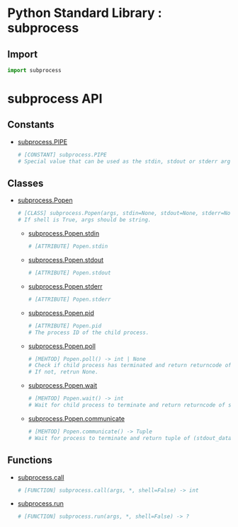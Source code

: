 Python Standard Library : subprocess
====================================

Import
------
```python
import subprocess
```

subprocess API
==============

Constants
---------
- [subprocess.PIPE](https://docs.python.org/3/library/subprocess.html#subprocess.PIPE)
    ```python
    # [CONSTANT] subprocess.PIPE
    # Special value that can be used as the stdin, stdout or stderr argument to connect subprocess and main process.
    ```

Classes
-------
- [subprocess.Popen](https://docs.python.org/3/library/subprocess.html#subprocess.Popen)
    ```python
    # [CLASS] subprocess.Popen(args, stdin=None, stdout=None, stderr=None, shell=False, text=None) -> ?
    # If shell is True, args should be string.
    ```
    - [subprocess.Popen.stdin](https://docs.python.org/3/library/subprocess.html#subprocess.Popen.stdin)
        ```python
        # [ATTRIBUTE] Popen.stdin
        ```
    - [subprocess.Popen.stdout](https://docs.python.org/3/library/subprocess.html#subprocess.Popen.stdout)
        ```python
        # [ATTRIBUTE] Popen.stdout
        ```
    - [subprocess.Popen.stderr](https://docs.python.org/3/library/subprocess.html#subprocess.Popen.stderr)
        ```python
        # [ATTRIBUTE] Popen.stderr
        ```
    - [subprocess.Popen.pid](https://docs.python.org/3/library/subprocess.html#subprocess.Popen.pid)
        ```python
        # [ATTRIBUTE] Popen.pid
        # The process ID of the child process.
        ```
    - [subprocess.Popen.poll](https://docs.python.org/3/library/subprocess.html#subprocess.Popen.poll)
        ```python
        # [MEHTOD] Popen.poll() -> int | None
        # Check if child process has terminated and return returncode of subprocess if terminated.
        # If not, retrun None.
        ```
    - [subprocess.Popen.wait](https://docs.python.org/3/library/subprocess.html#subprocess.Popen.wait)
        ```python
        # [MEHTOD] Popen.wait() -> int
        # Wait for child process to terminate and return returncode of subprocess.
        ```
    - [subprocess.Popen.communicate](https://docs.python.org/3/library/subprocess.html#subprocess.Popen.communicate)
        ```python
        # [MEHTOD] Popen.communicate() -> Tuple
        # Wait for process to terminate and return tuple of (stdout_data, stderr_data).
        ```
    

Functions
---------
- [subprocess.call](https://docs.python.org/3/library/subprocess.html#subprocess.call)
    ```python
    # [FUNCTION] subprocess.call(args, *, shell=False) -> int
    ```
- [subprocess.run](https://docs.python.org/3/library/subprocess.html#subprocess.run)
    ```python
    # [FUNCTION] subprocess.run(args, *, shell=False) -> ?
    ```
